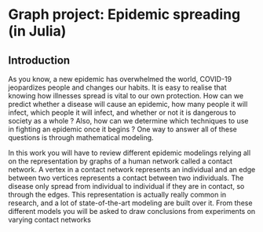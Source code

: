 # Graph project: Epidemic spreading (in Julia)

## Introduction

As you know, a new epidemic has overwhelmed the world, COVID-19 jeopardizes people and changes our habits. It is easy to realise that knowing how illnesses spread is vital to our own protection. How can we predict whether a disease will cause an epidemic, how many people it will infect, which people it will infect, and whether or not it is dangerous to society as a whole ? Also, how can we determine which techniques to use in fighting an epidemic once it begins ? One way to answer all of these questions is through mathematical modeling.

In this work you will have to review different epidemic modelings relying all on the representation by graphs of a human network called a contact network. A vertex in a contact network represents an individual and an edge between two vertices represents a contact between two individuals. The disease only spread from individual to individual if they are in contact, so through the edges. This representation is actually really common in research, and a lot of state-of-the-art modeling are built over it. From these different models you will be asked to draw conclusions from experiments on varying contact networks
